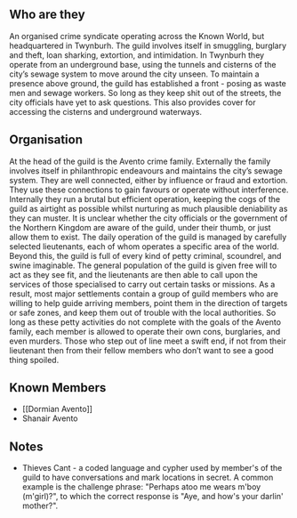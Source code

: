 ## Who are they
An organised crime syndicate operating across the Known World, but headquartered in Twynburh. The guild involves itself in smuggling, burglary and theft, loan sharking, extortion, and intimidation. In Twynburh they operate from an underground base, using the tunnels and cisterns of the city’s sewage system to move around the city unseen. To maintain a presence above ground, the guild has established a front - posing as waste men and sewage workers. So long as they keep shit out of the streets, the city officials have yet to ask questions. This also provides cover for accessing the cisterns and underground waterways.  
## Organisation
At the head of the guild is the Avento crime family. Externally the family involves itself in philanthropic endeavours and maintains the city’s sewage system. They are well connected, either by influence or fraud and extortion. They use these connections to gain favours or operate without interference. Internally they run a brutal but efficient operation, keeping the cogs of the guild as airtight as possible whilst nurturing as much plausible deniability as they can muster. It is unclear whether the city officials or the government of the Northern Kingdom are aware of the guild, under their thumb, or just allow them to exist. The daily operation of the guild is managed by carefully selected lieutenants, each of whom operates a specific area of the world. Beyond this, the guild is full of every kind of petty criminal, scoundrel, and swine imaginable. The general population of the guild is given free will to act as they see fit, and the lieutenants are then able to call upon the services of those specialised to carry out certain tasks or missions. As a result, most major settlements contain a group of guild members who are willing to help guide arriving members, point them in the direction of targets or safe zones, and keep them out of trouble with the local authorities. So long as these petty activities do not complete with the goals of the Avento family, each member is allowed to operate their own cons, burglaries, and even murders. Those who step out of line meet a swift end, if not from their lieutenant then from their fellow members who don’t want to see a good thing spoiled.  
## Known Members
- [[Dormian Avento]]
- Shanair Avento
## Notes
- Thieves Cant - a coded language and cypher used by member's of the guild to have conversations and mark locations in secret. A common example is the challenge phrase: "Perhaps atoo me wears m'boy (m'girl)?", to which the correct response is "Aye, and how's your darlin' mother?".